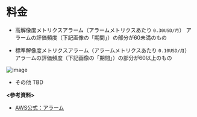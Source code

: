 # 料金
- 高解像度メトリクスアラーム（アラームメトリクスあたり ```0.30USD/月```）
アラームの評価頻度（下記画像の「期間」）の部分が60未満のもの

- 標準解像度メトリクスアラーム（アラームメトリクスあたり ```0.10USD/月```）
アラームの評価頻度（下記画像の「期間」）の部分が60以上のもの

![image](https://github.com/adgjmptwgw/aws-practice/assets/66456130/770c1faa-9495-4668-bace-e19b97448f6f)

- その他
TBD


**<参考資料>**  
- [AWS公式：アラーム](https://aws.amazon.com/jp/cloudwatch/pricing/)
